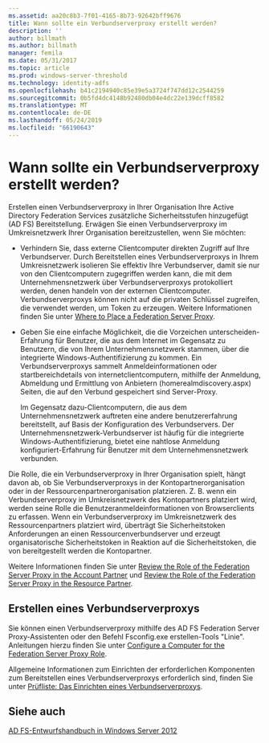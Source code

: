 ```yaml
---
ms.assetid: aa20c8b3-7f01-4165-8b73-92642bff9676
title: Wann sollte ein Verbundserverproxy erstellt werden?
description: ''
author: billmath
ms.author: billmath
manager: femila
ms.date: 05/31/2017
ms.topic: article
ms.prod: windows-server-threshold
ms.technology: identity-adfs
ms.openlocfilehash: b41c2194940c85e39e5a3724f747dd12c2544259
ms.sourcegitcommit: 0b5fd4dc4148b92480db04e4dc22e139dcff8582
ms.translationtype: MT
ms.contentlocale: de-DE
ms.lasthandoff: 05/24/2019
ms.locfileid: "66190643"
---
```

# <a name="when-to-create-a-federation-server-proxy"></a>Wann sollte ein Verbundserverproxy erstellt werden?

Erstellen einen Verbundserverproxy in Ihrer Organisation Ihre Active Directory Federation Services zusätzliche Sicherheitsstufen hinzugefügt \(AD FS\) Bereitstellung. Erwägen Sie einen Verbundserverproxy im Umkreisnetzwerk Ihrer Organisation bereitzustellen, wenn Sie möchten:  
  
-   Verhindern Sie, dass externe Clientcomputer direkten Zugriff auf Ihre Verbundserver. Durch Bereitstellen eines Verbundserverproxys in Ihrem Umkreisnetzwerk isolieren Sie effektiv Ihre Verbundserver, damit sie nur von den Clientcomputern zugegriffen werden kann, die mit dem Unternehmensnetzwerk über Verbundserverproxys protokolliert werden, denen handeln von der externen Clientcomputer. Verbundserverproxys können nicht auf die privaten Schlüssel zugreifen, die verwendet werden, um Token zu erzeugen. Weitere Informationen finden Sie unter [Where to Place a Federation Server Proxy](Where-to-Place-a-Federation-Server-Proxy.md).  
  
-   Geben Sie eine einfache Möglichkeit, die die Vorzeichen unterscheiden\-Erfahrung für Benutzer, die aus dem Internet im Gegensatz zu Benutzern, die von Ihrem Unternehmensnetzwerk stammen, über die integrierte Windows-Authentifizierung zu kommen. Ein Verbundserverproxys sammelt Anmeldeinformationen oder startbereichdetails von internetclientcomputern, mithilfe der Anmeldung, Abmeldung und Ermittlung von Anbietern \(homerealmdiscovery.aspx\) Seiten, die auf den Verbund gespeichert sind Server-Proxy.  
  
    Im Gegensatz dazu-Clientcomputern, die aus dem Unternehmensnetzwerk auftreten eine andere benutzererfahrung bereitstellt, auf Basis der Konfiguration des Verbundservers. Der Unternehmensnetzwerk-Verbundserver ist häufig für die integrierte Windows-Authentifizierung, bietet eine nahtlose Anmeldung konfiguriert\-Erfahrung für Benutzer mit dem Unternehmensnetzwerk verbunden.  
  
Die Rolle, die ein Verbundserverproxy in Ihrer Organisation spielt, hängt davon ab, ob Sie Verbundserverproxys in der Kontopartnerorganisation oder in der Ressourcenpartnerorganisation platzieren. Z. B. wenn ein Verbundserverproxy im Umkreisnetzwerk des Kontopartners platziert wird, werden seine Rolle die Benutzeranmeldeinformationen von Browserclients zu erfassen. Wenn ein Verbundserverproxy im Umkreisnetzwerk des Ressourcenpartners platziert wird, überträgt Sie Sicherheitstoken Anforderungen an einen Ressourcenverbundserver und erzeugt organisatorische Sicherheitstoken in Reaktion auf die Sicherheitstoken, die von bereitgestellt werden die Kontopartner.  
  
Weitere Informationen finden Sie unter [Review the Role of the Federation Server Proxy in the Account Partner](Review-the-Role-of-the-Federation-Server-Proxy-in-the-Account-Partner.md) und [Review the Role of the Federation Server Proxy in the Resource Partner](Review-the-Role-of-the-Federation-Server-Proxy-in-the-Resource-Partner.md).  
  
## <a name="how-to-create-a-federation-server-proxy"></a>Erstellen eines Verbundserverproxys  
Sie können einen Verbundserverproxy mithilfe des AD FS Federation Server Proxy-Assistenten oder den Befehl Fsconfig.exe erstellen\-Tools "Linie". Anleitungen hierzu finden Sie unter [Configure a Computer for the Federation Server Proxy Role](../../ad-fs/deployment/Configure-a-Computer-for-the-Federation-Server-Proxy-Role.md).  
  
Allgemeine Informationen zum Einrichten der erforderlichen Komponenten zum Bereitstellen eines Verbundserverproxys erforderlich sind, finden Sie unter [Prüfliste: Das Einrichten eines Verbundserverproxys](../../ad-fs/deployment/Checklist--Setting-Up-a-Federation-Server-Proxy.md).  
  
## <a name="see-also"></a>Siehe auch
[AD FS-Entwurfshandbuch in Windows Server 2012](AD-FS-Design-Guide-in-Windows-Server-2012.md)

